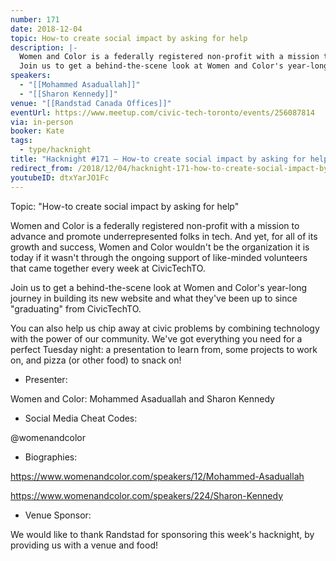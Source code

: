 ```yaml
---
number: 171
date: 2018-12-04
topic: How-to create social impact by asking for help
description: |-
  Women and Color is a federally registered non-profit with a mission to advance and promote underrepresented folks in tech. And yet, for all of its growth and success, Women and Color wouldn't be the organization it is today if it wasn't through the ongoing support of like-minded volunteers that came together every week at CivicTechTO.
  Join us to get a behind-the-scene look at Women and Color's year-long journey in building its new website and what they've been up to since ‘graduating’ from CivicTechTO.
speakers:
  - "[[Mohammed Asaduallah]]"
  - "[[Sharon Kennedy]]"
venue: "[[Randstad Canada Offices]]"
eventUrl: https://www.meetup.com/civic-tech-toronto/events/256087814
via: in-person
booker: Kate
tags:
  - type/hacknight
title: "Hacknight #171 – How-to create social impact by asking for help"
redirect_from: /2018/12/04/hacknight-171-how-to-create-social-impact-by-asking-for-help-with-mohammed-asaduallah-sharon-kennedy/
youtubeID: dtxYarJO1Fc
---
```


Topic: "How-to create social impact by asking for help"

Women and Color is a federally registered non-profit with a mission to advance and promote underrepresented folks in tech. And yet, for all of its growth and success, Women and Color wouldn't be the organization it is today if it wasn't through the ongoing support of like-minded volunteers that came together every week at CivicTechTO.

Join us to get a behind-the-scene look at Women and Color's year-long journey in building its new website and what they've been up to since "graduating" from CivicTechTO.

You can also help us chip away at civic problems by combining technology with the power of our community. We've got everything you need for a perfect Tuesday night: a presentation to learn from, some projects to work on, and pizza (or other food) to snack on!

+ Presenter:

Women and Color: Mohammed Asaduallah and Sharon Kennedy

+ Social Media Cheat Codes:

@womenandcolor

+ Biographies:

https://www.womenandcolor.com/speakers/12/Mohammed-Asaduallah

https://www.womenandcolor.com/speakers/224/Sharon-Kennedy

+ Venue Sponsor:

We would like to thank Randstad for sponsoring this week's hacknight, by providing us with a venue and food!
